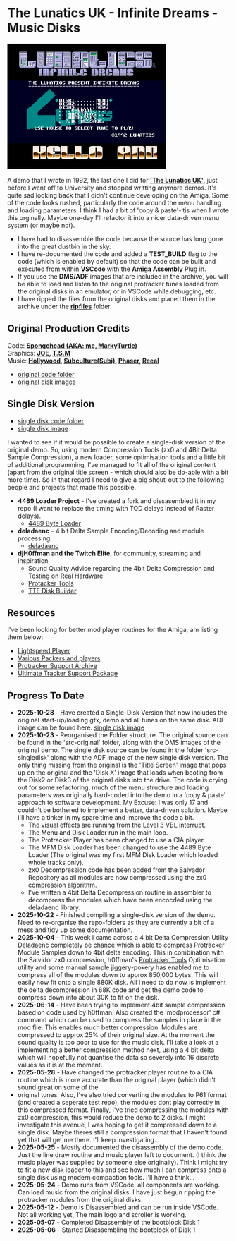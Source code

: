 # The Lunatics UK - Infinite Dreams - Music Disks

![InfiniteDreams](/images/InfiniteDreamsScreen.png)

A demo that I wrote in 1992, the last one I did for [**'The Lunatics UK'**](https://demozoo.org/groups/37655/), just before I went off to University and stopped writting anymore demos. It's quite sad looking back that I didn't continue developing on the Amiga. Some of the code looks rushed, particularly the code around the menu handling and loading parameters. I think I had a bit of 'copy & paste'-itis when I wrote this orginally. Maybe one-day I'll refactor it into a nicer data-driven menu system (or maybe not).
- I have had to disassemble the code because the source has long gone into the great dustbin in the sky. 
- I have re-documented the code and added a **TEST_BUILD** flag to the code (which is enabled by default) so that the code can be built and executed from within **VSCode** with the **Amiga Assembly** Plug in. 
- If you use the **DMS/ADF** images that are included in the archive, you will be able to load and listen to the original protracker tunes loaded from the original disks in an emulator, or in VSCode while debugging, etc.
- I have ripped the files from the original disks and placed them in the archive under the **[ripfiles](/ripfiles/)** folder.

## Original Production Credits
Code: [**Spongehead (AKA: me, MarkyTurtle)**](https://demozoo.org/sceners/93477/) <br/>
Graphics: **[JOE](https://demozoo.org/sceners/63430/), [T.S.M](https://demozoo.org/sceners/105318/)**<br/>
Music: **[Hollywood](https://demozoo.org/sceners/8634/), [Subculture(Subi)](https://demozoo.org/sceners/21306/), [Phaser](https://demozoo.org/sceners/38102/), [Reeal](https://demozoo.org/sceners/93116/)**<br/>

- [original code folder](/src-original/)
- [original disk images](/src-original/diskimages/)

## Single Disk Version

- [single disk code folder](/src-singledisk/)
- [single disk image](/src-singledisk/diskimages/)

I wanted to see if it would be possible to create a single-disk version of the original demo. So, using modern Compression Tools (zx0 and 4Bit Delta Sample Compression), a new loader, some optimisation tools and a little bit of additional programming, I've managed to fit all of the original content (apart from the original title screen - which should also be do-able with a bit more time). So in that regard I need to give a big shout-out to the following people and projects that made this possible.

- **4489 Loader Project** - I've created a fork and dissasembled it in my repo (I want to replace the timing with TOD delays instead of Raster delays).
   - [4489 Byte Loader](https://github.com/4489/4489_byteloader)
- **deladaenc** - 4 bit Delta Sample Encoding/Decoding and module processing.
   - [deladaenc](https://github.com/Hemiyoda/deladaenc)
- **djH0ffman and the Twitch Elite**, for community, streaming and inspiration.
   - Sound Quality Advice regarding the 4bit Delta Compression and Testing on Real Hardware
   - [Protacker Tools](https://github.com/djh0ffman/ProTrackerTools)
   - [TTE Disk Builder](https://github.com/djh0ffman/TTEDiskBuilder)
     

## Resources
I've been looking for better mod player routines for the Amiga, am listing them below:
- [Lightspeed Player](https://github.com/arnaud-carre/LSPlayer)
- [Various Packers and players](https://www.amiga-stuff.com/modpackers-download.html)
- [Protracker Support Archive](https://aminet.net/package/mus/edit/ptsupp)
- [Ultimate Tracker Support Package](https://aminet.net/package/mus/edit/RSE-UTS)

## Progress To Date
- **2025-10-28** - Have created a Single-Disk Version that now includes the original start-up/loading gfx, demo and all tunes on the same disk. ADF image can be found here. [single disk image](/src-singledisk/diskimages/)
- **2025-10-23** - Reorganised the Folder structure. The original source can be found in the 'src-original' folder, along with the DMS images of the original demo.  The single disk source can be found in the folder 'src-singledisk' along with the ADF image of the new single disk version. The only thing missing from the original is the 'Title Screen' image that pops up on the original and the 'Disk X' image that loads when booting from the Disk2 or Disk3 of the original disks into the drive. The code is crying out for some refactoring, much of the menu structure and loading parameters was originally hard-coded into the demo in a 'copy & paste' approach to software development. My Excuse: I was only 17 and couldn't be bothered to implement a better, data-driven solution. Maybe i'll have a tinker in my spare time and improve the code a bit.
     - The visual effects are running from the Level 3 VBL interrupt.
     - The Menu and Disk Loader run in the main loop.
     - The Protracker Player has been changed to use a CIA player.
     - The MFM Disk Loader has been changed to use the 4489 Byte Loader (The original was my first MFM Disk Loader which loaded whole tracks only).
     - zx0 Decompression code has been added from the Salvador Repository as all modules are now compressed using the zx0 compression algorithm.
     - I've written a 4bit Delta Decompression routine in assembler to decompress the modules which have been encocded using the deladaenc library.
- **2025-10-22** - Finished compiling a single-disk version of the demo. Need to re-organise the repo-folders as they are currently a bit of a mess and tidy up some documentation.
- **2025-10-04** - This week I came across a 4 bit Delta Compression Utility [Deladaenc](https://github.com/MarkyTurtle/deladaenc) completely be chance which is able to compress Protracker Module Samples down to 4bit delta encoding. This in combination with the Salvidor zx0 compression, h0ffman's [Protracker Tools](https://github.com/MarkyTurtle/ProTrackerTools) Optimisation utility and some manual sample jiggery-pokery has enabled me to compress all of the modules down to approx 850,000 bytes.  This will easily now fit onto a single 880K disk.  All I need to do now is implement the delta decompression in 68K code and get the demo code to compress down into about 30K to fit on the disk.
- **2025-06-14** - Have been trying to implement 4bit sample compression based on code used by h0ffman. Also created the 'modprocessor' c# command which can be used to compress the samples in place in the mod file. This enables much better compression. Modules are compressed to approx 25% of their original size.  At the moment the sound quality is too poor to use for the music disk.  I'll take a look at a implementing a better compression method next, using a 4 bit delta which will hopefully not quantise the data so severely into 16 discrete values as it is at the moment.
- **2025-05-28** - Have changed the protracker player routine to a CIA routine which is more accurate than the original player (which didn't sound great on some of the
- original tunes. Also, I've also tried converting the modules to P61 format (and created a seperate test repo), the modules dont play correctly in this compressed format. Finally, I've tried compressing the modules with zx0 compression, this would reduce the demo to 2 disks. I might investigate this avenue, I was hoping to get it compressed down to a single disk. Maybe theres still a compression format that I haven't found yet that will get me there. I'll keep investigating...
- **2025-05-25** - Mostly documented the disassembly of the demo code. Just the line draw routine and music player left to document. (I think the music player was supplied by someone else originally).  Think I might try to fit a new disk loader to this and see how much I can compress onto a single disk using modern compaction tools. I'll have a think...
- **2025-05-24** - Demo runs from VSCode, all components are working. Can load music from the original disks. I have just begun ripping the protracker modules from the original disks.
- **2025-05-12** - Demo is Disassembled and can be run inside VSCode. Not all working yet, The main logo and scroller is working. 
- **2025-05-07** - Completed Disassembly of the bootblock Disk 1
- **2025-05-06** - Started Disassembling the bootblock of Disk 1
